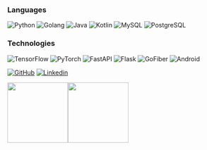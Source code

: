 

### Languages

![Python](https://img.shields.io/badge/-Python-000?&logo=Python)
![Golang](https://img.shields.io/badge/-Go-000?&logo=Go)
![Java](https://img.shields.io/badge/-Java-000?&logo=Java&logoColor=007396)
![Kotlin](https://img.shields.io/badge/-Kotlin-000?&logo=Kotlin)
![MySQL](https://img.shields.io/badge/-MySQL-000?&logo=MySQL)
![PostgreSQL](https://img.shields.io/badge/-PostgreSQL-000?&logo=PostgreSQL)

### Technologies

![TensorFlow](https://img.shields.io/badge/-TensorFlow-000?&logo=TensorFlow)
![PyTorch](https://img.shields.io/badge/-PyTorch-000?&logo=PyTorch)
![FastAPI](https://img.shields.io/badge/-FastAPI-000?&logo=FastAPI)
![Flask](https://img.shields.io/badge/-Flask-000?&logo=Flask)
![GoFiber](https://img.shields.io/badge/-GoFiber-000?&logo=Go)
![Android](https://img.shields.io/badge/-Android-000?&logo=Android)

[![GitHub](https://img.shields.io/badge/Github-100000?style=for-the-badge&logo=github&logoColor=white)](https://github.com/JordanMarcelino)
[![Linkedin](https://img.shields.io/badge/Linkedin-0077B5?style=for-the-badge&logo=linkedin&logoColor=white)](https://www.linkedin.com/in/jordan-marcelino-0b3b8621b/)

<a href="https://www.adamalston.com/"><img height="137px" src="https://github-readme-stats.vercel.app/api?username=JordanMarcelino&hide_title=true&hide_border=true&show_icons=true&include_all_commits=true&count_private=true&line_height=21&text_color=000&icon_color=000&bg_color=0,ea6161,ffc64d,fffc4d,52fa5a&theme=graywhite" /><!-- wi*quL3fcV --><img height="137px" src="https://github-readme-stats.vercel.app/api/top-langs/?username=JordanMarcelino&hide=html&hide_title=true&hide_border=true&layout=compact&langs_count=6&exclude_repo=comp426,Redventures-Movie-Quotes&text_color=000&icon_color=fff&bg_color=0,52fa5a,4dfcff,c64dff&theme=graywhite" /></a>
